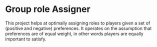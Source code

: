 # Group role Assigner

This project helps at optimally assigning roles to players given a set of (positive and negative) preferences.
It operates on the assumption that preferences are of equal weight, in other words players are equally important to satisfy.
